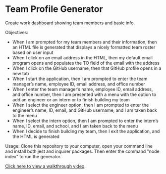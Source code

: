 # Team Profile Generator
Create work dashboard showing team members and basic info.

Objectives:
- When I am prompted for my team members and their information, then an HTML file is generated that displays a nicely formatted team roster based on user input
- When I click on an email address in the HTML, then my default email program opens and populates the TO field of the email with the address
- When I click on the GitHub username, then that GitHub profile opens in a new tab
- When I start the application, then I am prompted to enter the team manager’s name, employee ID, email address, and office number
- When I enter the team manager’s name, employee ID, email address, and office number, then I am presented with a menu with the option to add an engineer or an intern or to finish building my team
- When I select the engineer option, then I am prompted to enter the engineer’s name, ID, email, and GitHub username, and I am taken back to the menu
- When I select the intern option, then I am prompted to enter the intern’s name, ID, email, and school, and I am taken back to the menu
- When I decide to finish building my team, then I exit the application, and the HTML is generated

Usage:
Clone this repository to your computer, open your command line and install both jest and inquirer packages. Then enter the command "node index" to run the generator.

[Click here to view a walkthrough video](https://youtu.be/gD2BRRfunoM).